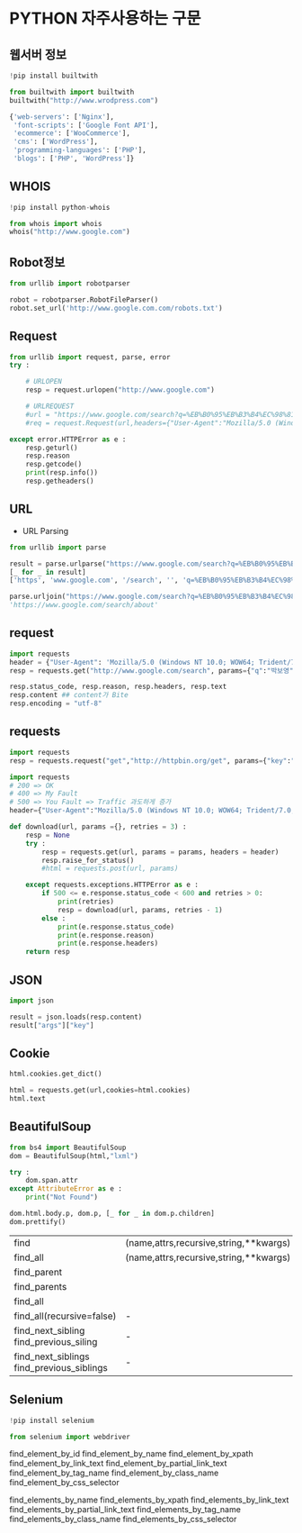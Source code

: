 # PYTHON 자주사용하는 구문

## 웹서버 정보

```python
!pip install builtwith

from builtwith import builtwith
builtwith("http://www.wrodpress.com")

{'web-servers': ['Nginx'],
 'font-scripts': ['Google Font API'],
 'ecommerce': ['WooCommerce'],
 'cms': ['WordPress'],
 'programming-languages': ['PHP'],
 'blogs': ['PHP', 'WordPress']}
```

## WHOIS

```python
!pip install python-whois

from whois import whois
whois("http://www.google.com")
```

## Robot정보

```python
from urllib import robotparser

robot = robotparser.RobotFileParser()
robot.set_url('http://www.google.com.com/robots.txt')
```

## Request

```python
from urllib import request, parse, error
try :

    # URLOPEN
    resp = request.urlopen("http://www.google.com")

    # URLREQUEST
    #url = "https://www.google.com/search?q=%EB%B0%95%EB%B3%B4%EC%98%81&rlz=1C1CHBD_koKR847KR847&oq=%EB%B0%95%EB%B3%B4%EC%98%81&aqs=chrome..69i57j0l5.3532j0j8&sourceid=chrome&ie=UTF-8"
    #req = request.Request(url,headers={"User-Agent":"Mozilla/5.0 (Windows NT 10.0; WOW64; Trident/7.0; rv:11.0) like Gecko"},method="GET")

except error.HTTPError as e :
    resp.geturl()
    resp.reason
    resp.getcode()
    print(resp.info())
    resp.getheaders()
```

## URL

- URL Parsing

```python
from urllib import parse

result = parse.urlparse("https://www.google.com/search?q=%EB%B0%95%EB%B3%B4%EC%98%81")
[_ for _ in result]
['https', 'www.google.com', '/search', '', 'q=%EB%B0%95%EB%B3%B4%EC%98%81', '']

parse.urljoin("https://www.google.com/search?q=%EB%B0%95%EB%B3%B4%EC%98%81","/search/about")
'https://www.google.com/search/about'
```

## request

```python
import requests
header = {"User-Agent": 'Mozilla/5.0 (Windows NT 10.0; WOW64; Trident/7.0; rv:11.0) like Gecko'}
resp = requests.get("http://www.google.com/search", params={"q":"박보영"}, headers=header)

resp.status_code, resp.reason, resp.headers, resp.text
resp.content ## content가 Bite
resp.encoding = "utf-8"
```

## requests

```python
import requests
resp = requests.request("get","http://httpbin.org/get", params={"key":"value"})
```

```python
import requests
# 200 => OK
# 400 => My Fault
# 500 => You Fault => Traffic 과도하게 증가
header={"User-Agent":"Mozilla/5.0 (Windows NT 10.0; WOW64; Trident/7.0; rv:11.0) like Gecko"}

def download(url, params ={}, retries = 3) :
    resp = None
    try :
        resp = requests.get(url, params = params, headers = header)
        resp.raise_for_status()
        #html = requests.post(url, params)

    except requests.exceptions.HTTPError as e :
        if 500 <= e.response.status_code < 600 and retries > 0:
            print(retries)
            resp = download(url, params, retries - 1)
        else :
            print(e.response.status_code)
            print(e.response.reason)
            print(e.response.headers)
    return resp
```

## JSON

```python
import json

result = json.loads(resp.content)
result["args"]["key"]
```

## Cookie

```python
html.cookies.get_dict()

html = requests.get(url,cookies=html.cookies)
html.text
```

## BeautifulSoup

```python
from bs4 import BeautifulSoup
dom = BeautifulSoup(html,"lxml")

try :
    dom.span.attr
except AttributeError as e :
    print("Not Found")

dom.html.body.p, dom.p, [_ for _ in dom.p.children]
dom.prettify()
```

<table>
<tr><td>find</td><td>(name,attrs,recursive,string,**kwargs)</td><td></td></tr>
<tr><td>find_all</td><td>(name,attrs,recursive,string,**kwargs)</td><td></td></tr>
<tr><td>find_parent</td><td></td><td></td></tr>
<tr><td>find_parents</td><td></td><td></td></tr>
<tr><td>find_all</td><td></td><td></td></tr>
<tr><td>find_all(recursive=false)</td><td>-</td><td></td></tr>
<tr><td>find_next_sibling<br/>find_previous_siling</td><td>-</td><td></td></tr>
<tr><td>find_next_siblings<br/>find_previous_siblings</td><td>-</td><td></td></tr>
</table>

## Selenium

```python
!pip install selenium

from selenium import webdriver
```

find_element_by_id
find_element_by_name
find_element_by_xpath
find_element_by_link_text
find_element_by_partial_link_text
find_element_by_tag_name
find_element_by_class_name
find_element_by_css_selector

find_elements_by_name
find_elements_by_xpath
find_elements_by_link_text
find_elements_by_partial_link_text
find_elements_by_tag_name
find_elements_by_class_name
find_elements_by_css_selector

